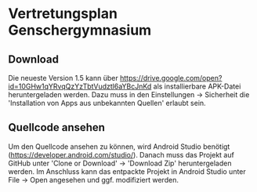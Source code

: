 # Vertretungsplan Genschergymnasium
## Download
Die neueste Version 1.5 kann über https://drive.google.com/open?id=10GHw1qYRvqQzYzTbtVudztl6aYBcJnKd
als installierbare APK-Datei heruntergeladen werden. Dazu muss in den Einstellungen -> Sicherheit die 'Installation von Apps
aus unbekannten Quellen' erlaubt sein.
## Quellcode ansehen
Um den Quellcode ansehen zu können, wird Android Studio benötigt (https://developer.android.com/studio/).
Danach muss das Projekt auf GitHub unter 'Clone or Download' -> 'Download Zip' heruntergeladen werden.
Im Anschluss kann das entpackte Projekt in Android Studio unter File -> Open angesehen und ggf. modifiziert werden.
